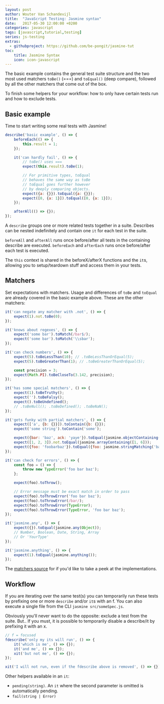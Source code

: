 ```yaml
---
layout: post
author: Wouter Van Schandevijl
title:  "JavaScript Testing: Jasmine syntax"
date:   2017-05-30 12:00:00 +0200
categories: javascript
tags: [javascript,tutorial,testing]
series: js-testing
extras:
  - githubproject: https://github.com/be-pongit/jasmine-tut
toc:
    title: Jasmine Syntax
    icon: icon-javascript
---
```


The basic example contains the general test suite structure and the 
two most used matchers `toBe()` (===) and `toEqual()` (deep compare),
followed by all the other matchers that come out of the box.

To finish some helpers for your workflow: how to only have certain
tests run and how to exclude tests.

<!--more-->

## Basic example

Time to start writing some real tests with Jasmine!

```js
describe('basic example', () => {
	beforeEach(() => {
		this.result = 1;
	});

	it('can hardly fail', () => {
		// toBe() uses ===
		expect(this.result).toBe(1);

		// For primitive types, toEqual
		// behaves the same way as toBe
		// toEqual goes further however
		// by deeply comparing objects.
		expect({a: {}}).toEqual({a: {}});
		expect([0, {a: 1}]).toEqual([0, {a: 1}]);
	});

	afterAll(() => {});
});
```

A `describe` groups one or more related tests together in a suite. Describes can be nested indefinitely
and contain one `it` for each test in the suite.

`beforeAll` and `afterAll` runs once before/after all tests in the containing describe are executed.
`beforeEach` and `afterEach` runs once before/after each test is executed.

The `this` context is shared in the beforeX/afterX functions and the `it`s, allowing you to setup/teardown stuff
and access them in your tests.




## Matchers

Set expectations with matchers. Usage and differences of `toBe` and `toEqual` are already covered
in the basic example above. These are the other matchers:

```js
it('can negate any matcher with .not', () => {
	expect(1).not.toBe(0);
});

it('knows about regexes', () => {
	expect('some bar').toMatch(/bar$/);
	expect('some bar').toMatch('\\sbar');
});

it('can check numbers', () => {
	expect(5).toBeLessThan(10); // .toBeLessThanOrEqual(5);
	expect(5).toBeGreaterThan(1); // .toBeGreaterThanOrEqual(5);

	const precision = 3;
	expect(Math.PI).toBeCloseTo(3.142, precision);
});

it('has some special matchers', () => {
	expect(1).toBeTruthy();
	expect('').toBeFalsy();
	expect().toBeUndefined();
	// .toBeNull(); .toBeDefined(); .toBeNaN();
});

it('gets funky with partial matchers', () => {
	expect(['a', {b: {}}]).toContain({b: {}});
	expect('some string').toContain('some');

	expect({bar: 'baz', ack: 'yaye'}).toEqual(jasmine.objectContaining({bar: 'baz'}));
	expect([1, 2, 3]).not.toEqual(jasmine.arrayContaining([1, 6]));
	expect({foo: 'foobarbaz'}).toEqual({foo: jasmine.stringMatching('baz$')});
});

it('can check for errors', () => {
	const foo = () => {
		throw new TypeError('foo bar baz');
	};

	expect(foo).toThrow();

	// Error message must be exact match in order to pass
	expect(foo).toThrowError('foo bar baz');
	expect(foo).toThrowError(/bar/);
	expect(foo).toThrowError(TypeError);
	expect(foo).toThrowError(TypeError, 'foo bar baz');
});

it('jasmine.any', () => {
	expect({}).toEqual(jasmine.any(Object));
	// Number, Boolean, Date, String, Array
	// Or 'YourType'
});

it('jasmine.anything', () => {
	expect(1).toEqual(jasmine.anything());
});

```

The [matchers source][jasmine-matchers] for if you'd like to take a peek at the implementations.




## Workflow

If you are iterating over the same test(s) you can temporarily run these tests by prefixing
one or more `describe` and/or `it`s with an f.
You can also execute a single file from the CLI `jasmine src/someSpec.js`.

Obviously you'll never want to do the opposite: exclude a test from the suite. But.. If you must, it is possible
to temporarily disable a describe/it by prefixing it with an x.

```js
// f = focused
fdescribe('only my its will run', () => {
	it('which is me', () => {});
	it('and me', () => {});
	xit('but not me', () => {});
});

xit('I will not run, even if the fdescribe above is removed', () => {});
```

Other helpers available in an `it`:
- `pending(string)`. An `it` where the second parameter is omitted is automatically pending.
- `fail(string | Error)`



[jasmine-matchers]: https://github.com/jasmine/jasmine/blob/master/src/core/matchers
